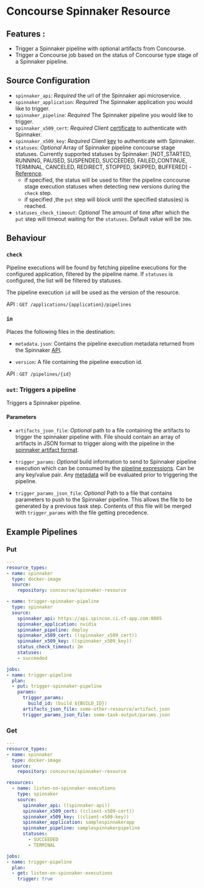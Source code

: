# Concourse Spinnaker Resource

## Features :
   - Trigger a Spinnaker pipeline with optional artifacts from Concourse.
   - Trigger a Concourse job based on the status of Concourse type stage of a Spinnaker pipeline.

## Source Configuration

- `spinnaker_api`: *Required* the url of the Spinnaker api microservice.
- `spinnaker_application`: *Required* The Spinnaker application you would like to trigger.
- `spinnaker_pipeline`: *Required* The Spinnaker pipeline you would like to trigger.
- `spinnaker_x509_cert`: *Required* Client [certificate](https://www.spinnaker.io/setup/security/authentication/x509/) to authenticate with Spinnaker.
- `spinnaker_x509_key`: *Required* Client [key](https://www.spinnaker.io/setup/security/authentication/x509/) to authenticate with Spinnaker.
- `statuses`: *Optional* Array of Spinnaker pipeline concourse stage statuses. Currently supported statuses by Spinnaker: [NOT_STARTED, RUNNING, PAUSED, SUSPENDED, SUCCEEDED, FAILED_CONTINUE, TERMINAL, CANCELED, REDIRECT, STOPPED, SKIPPED, BUFFERED] - [Reference](https://github.com/spinnaker/gate/blob/1cb00104f925e484d7a7a333bf07bd149adb0464/gate-web/src/main/groovy/com/netflix/spinnaker/gate/controllers/ExecutionsController.java#L82).
   - if specified, the status will be used to filter the pipeline concourse stage execution statuses when detecting new versions during the `check` step.
   - if specified ,the `put` step will block until the specified status(es) is reached.
- `statuses_check_timeout`: *Optional* The amount of time after which the `put` step will timeout waiting for the `statuses`. Default value will be `30m`.

## Behaviour

### `check`

Pipeline executions will be found by fetching pipeline executions for the configured application, filtered by the pipeline name. If `statuses` is configured, the list will be filtered by statuses.

The pipeline execution `id` will be used as the version of the resource.

API : `GET /applications/{application}/pipelines`

### `in`

Places the following files in the destination:

 - `metadata.json`: Contains the pipeline execution metadata returned from the Spinnaker [API](https://www.spinnaker.io/reference/api/docs.html#api-Pipelinecontroller-getPipelineUsingGET).

 - `version`: A file containing the pipeline execution id.

 API : `GET /pipelines/{id}`

### `out`: Triggers a pipeline

Triggers a Spinnaker pipeline.

#### Parameters

- `artifacts_json_file`: *Optional* path to a file containing the artifacts to trigger the spinnaker pipeline with. File should contain an array of artifacts in JSON format to trigger along with the pipeline in the [spinnaker artifact format](https://www.spinnaker.io/reference/artifacts/#format). 

- `trigger_params`: *Optional* build information to send to Spinnaker pipeline execution which can be consumed by the [pipeline expressions](https://www.spinnaker.io/guides/user/pipeline-expressions/). Can be any key/value pair. Any [metadata](http://concourse.ci/implementing-resources.html#resource-metadata) will be evaluated prior to triggering the pipeline.

- `trigger_params_json_file`: *Optional* Path to a file that contains parameters to push to the Spinnaker pipeline. This allows the file to be generated by a previous task step. Contents of this file will be merged with `trigger_params` with the file getting precedence.

## Example Pipelines

### Put
```yml
---
resource_types:
- name: spinnaker
  type: docker-image
  source:
    repository: concourse/spinnaker-resource

- name: trigger-spinnaker-pipeline
  type: spinnaker
  source:
    spinnaker_api: https://api.spincon.ci.cf-app.com:8085
    spinnaker_application: nvidia
    spinnaker_pipeline: deploy
    spinnaker_x509_cert: ((spinnaker_x509_cert))
    spinnaker_x509_key: ((spinnaker_x509_key))
    status_check_timeout: 2m
    statuses:
    - succeeded

jobs:
- name: trigger-pipeline
  plan:
  - put: trigger-spinnaker-pipeline
    params:
      trigger_params:
        build_id: (build ${BUILD_ID})
      artifacts_json_file: some-other-resource/artifact.json
      trigger_params_json_file: some-task-output/params.json
```


### Get
```yml
---
resource_types:
- name: spinnaker
  type: docker-image
  source:
    repository: concourse/spinnaker-resource

resources:
  - name: listen-on-spinnaker-executions
    type: spinnaker
    source:
      spinnaker_api: ((spinnaker-api))
      spinnaker_x509_cert: ((client-x509-cert))
      spinnaker_x509_key: ((client-x509-key))
      spinnaker_application: samplespinnakerapp
      spinnaker_pipeline: samplespinnakerpipeline
      statuses:
        - SUCCEEDED
        - TERMINAL

jobs:
- name: trigger-pipeline
  plan:
  - get: listen-on-spinnaker-executions
    trigger: true
```
